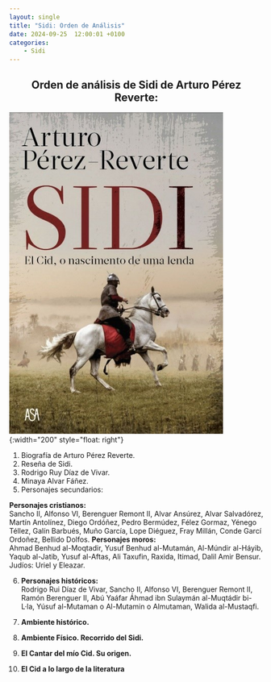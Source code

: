 ```yaml
---
layout: single
title: "Sidi: Orden de Análisis"
date: 2024-09-25  12:00:01 +0100
categories: 
    - Sidi
---
```



<center><h2>Orden de análisis de  
                               Sidi de 
           Arturo Pérez Reverte:</h2></center>


![alt text](</assets/img/sidi 25.jpg>){:width="200" style="float: right"}
1.	Biografía de Arturo Pérez Reverte.
2.	Reseña de  Sidi.
3.	Rodrigo Ruy Díaz de Vivar.
4.	Minaya Alvar Fáñez.
5.	Personajes secundarios:  

**Personajes cristianos:**  
 Sancho II,  Alfonso VI,  Berenguer Remont II, Alvar Ansúrez,  Alvar Salvadórez, Martín Antolínez,  Diego Ordóñez, Pedro Bermúdez,  Félez Gormaz, Yénego Téllez, Galín Barbués,  Muño García,  Lope Diéguez,  Fray Millán,  Conde Garcí Ordoñez, Bellido Dolfos.
**Personajes moros:**  
 Ahmad Benhud al-Moqtadir,  Yusuf Benhud al-Mutamán,  Al-Múndir al-Háyib,  Yaqub al-Jatib,  Yusuf al-Aftas,  Ali Taxufin,  Raxida,  Itimad, Dalil Amir Bensur.
Judíos:   Uriel y Eleazar. 

6. **Personajes históricos:**  
 Rodrigo Rui Díaz de Vivar, Sancho 
 II,  Alfonso VI,  Berenguer Remont II,  Ramón Berenguer II,  Abú Yaáfar 
  Áhmad ibn Sulaymán al-Muqtádir bi-L·la,  Yúsuf al-Mutaman o Al-Mutamin o Almutaman, Walida al-Mustaqfi.

7.  **Ambiente histórico.** 
8.  **Ambiente Físico. Recorrido del Sidi.**
9.	**El Cantar del mío Cid. Su origen.** 
10.	**El Cid a lo largo de la literatura**

